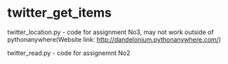 # twitter_get_items
twitter_location.py - code for assignment No3, may not work outside of pythonanywhere(Website link: http://dandelonium.pythonanywhere.com/)

twitter_read.py - code for assignemnt No2
